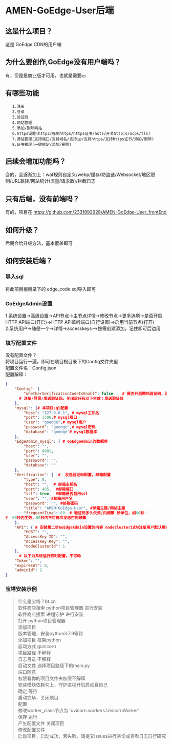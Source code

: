 # AMEN-GoEdge-User后端

## 这是什么项目？
这是 GoEdge CDN的用户端

## 为什么要创作,GoEdge没有用户端吗？
有，但是是商业版才可用，也就是需要💴

## 有哪些功能
       1.注册  
       2.登录  
       3.验证码  
       4.网站管理  
       5.添加/删除网站  
       6.https设置(http2/强制https/https证书/hsts/开关http|s/ocps/tls)  
       7.源站管理(支持端口/支持域名/支持ip/支持https/支持https证书/添加/删除)  
       8.证书管理(一键绑定/添加/删除)  

## 后续会增加功能吗？
会的，会逐渐加上：waf规则自定义/webp/缓存/防盗链/Websocket/地区限制/URL跳转/网站统计(流量/请求数)/拦截日志

## 只有后端，没有前端吗？
有的，项目在 https://github.com/2331892928/AMEN-GoEdge-User_frontEnd

## 如何升级？
后期会给升级方法，基本覆盖即可

## 如何安装后端？
### 导入sql
将此项目根目录下的 edge_code.sql导入即可
### GoEdgeAdmin设置
1.系统设置->高级设置->API节点->主节点详情->修改节点->更多选项->是否开启HTTP API端口(开启)->HTTP API监听端口(自行设置)->启用当前节点(打开)  
2.系统用户->随便一个->详情->accesskeys—>按需创建添加，记住即可后边用
### 填写配置文件
没有配置文件？  
将项目运行一遍，即可在项目根目录下的Config文件夹里  
配置文件名：Config.json  
配置解释：
```json
{
    "Config": {
        "whetherVerificationCodeIsEnabl": false    # 是否开启腾讯验证码，验证码界面有：
      # 注册/登录/发送验证码。关闭后只有以下生效：发送验证码
    },
    "mysql": {# 本项目sql配置
        "host": "127.0.0.1", # mysql主机名
        "port": 3306,# mysql端口
        "user": "goedge",# mysql用户
        "password": "goedge",# mysql密码
        "database": "goedge"# mysql数据库
    },
    "EdgeAdmin_mysql": { # GoEdgeAdmin的数据库
        "host": "",
        "port": 8001,
        "user": "",
        "password": "",
        "database": ""
    },
    "Verification": {  #  发送验证码配置，邮箱配置
        "type": 0,
        "host": "",  # 邮箱主机名
        "port": 465,  #邮箱端口
        "ssl": true,  #邮箱是否启用ssl
        "user": "", #邮箱用户名
        "password": "", #邮箱密码
        "title": "AMEN-GoEdge-User", #邮箱主题/网站主题
        "frequentTime": 60  # 验证码多久失效/内频繁 秒单位，如60秒：
#  60秒内生效，60秒内不可再次发送否则频繁
    },
    "API": { # 安装第二步GoEdgeAdmin设置的内容 nodeClusterId为注册用户默认绑定的集群id
        "HOST": "",
        "AccessKey ID": "",
        "AccessKey Key": "",
        "nodeClusterId": 1
    },
      # 以下为系统运行临时配置，不可动  
    "Token": "",
    "expiresAt": 0,
    "adminId": 2
}
```
### 宝塔安装示例
> 什么是宝塔？bt.cn  
> 软件商店搜索 python项目管理器 进行安装  
> 软件商店搜索 进程守护 进行安装  
> 打开 python项目管理器  
> 添加项目  
> 版本管理，安装python3.7.9等待  
> 添加项目 框架python  
> 启动方式 gunicorn  
> 项目路径 不解释  
> 日志目录 不解释  
> 启动文件 选择项目路径下的main.py  
> 端口随意  
> 权限看你的项目文件夹权限不解释  
> 安装模块依赖勾上，守护进程开机启动看自己  
> 确定 等待  
> 启动完毕，关闭项目  
> 配置  
> 修改worker_class节点为 'uvicorn.workers.UvicornWorker'  
> 保存 运行  
> 产生配置文件 关闭项目  
> 修改配置文件  
> 启动项目，启动成功，若失败，请提交issues进行咨询或查看日志自行研究  